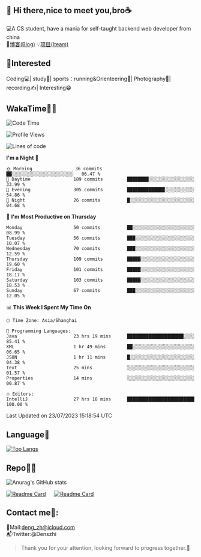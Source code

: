 👋 Hi there,nice to meet you,bro☕
---
💻A CS student, have a mania for self-taught backend web developer from china   
📌[博客(Blog)](https://github.com/HealUP/MyBlog)
💡[项目(Iteam)](https://healup.github.io/)

 <!-- waka-box start -->
 <!-- waka-box end -->
 
🧲**Interested**
--
Coding💻| study📖| sports：running&Orienteering🏃‍| Photography📸| recording✍️| Interesting😁

WakaTime👨‍💻
---
<!--START_SECTION:waka-->
![Code Time](http://img.shields.io/badge/Code%20Time-282%20hrs%2041%20mins-blue)

![Profile Views](http://img.shields.io/badge/Profile%20Views-28-blue)

![Lines of code](https://img.shields.io/badge/From%20Hello%20World%20I%27ve%20Written-168.2%20thousand%20lines%20of%20code-blue)

**I'm a Night 🦉** 

```text
🌞 Morning                36 commits          ██░░░░░░░░░░░░░░░░░░░░░░░   06.47 % 
🌆 Daytime                189 commits         ████████░░░░░░░░░░░░░░░░░   33.99 % 
🌃 Evening                305 commits         ██████████████░░░░░░░░░░░   54.86 % 
🌙 Night                  26 commits          █░░░░░░░░░░░░░░░░░░░░░░░░   04.68 % 
```
📅 **I'm Most Productive on Thursday** 

```text
Monday                   50 commits          ██░░░░░░░░░░░░░░░░░░░░░░░   08.99 % 
Tuesday                  56 commits          ███░░░░░░░░░░░░░░░░░░░░░░   10.07 % 
Wednesday                70 commits          ███░░░░░░░░░░░░░░░░░░░░░░   12.59 % 
Thursday                 109 commits         █████░░░░░░░░░░░░░░░░░░░░   19.60 % 
Friday                   101 commits         █████░░░░░░░░░░░░░░░░░░░░   18.17 % 
Saturday                 103 commits         █████░░░░░░░░░░░░░░░░░░░░   18.53 % 
Sunday                   67 commits          ███░░░░░░░░░░░░░░░░░░░░░░   12.05 % 
```


📊 **This Week I Spent My Time On** 

```text
🕑︎ Time Zone: Asia/Shanghai

💬 Programming Languages: 
Java                     23 hrs 19 mins      █████████████████████░░░░   85.41 % 
XML                      1 hr 49 mins        ██░░░░░░░░░░░░░░░░░░░░░░░   06.65 % 
JSON                     1 hr 11 mins        █░░░░░░░░░░░░░░░░░░░░░░░░   04.38 % 
Text                     25 mins             ░░░░░░░░░░░░░░░░░░░░░░░░░   01.57 % 
Properties               14 mins             ░░░░░░░░░░░░░░░░░░░░░░░░░   00.87 % 

🔥 Editors: 
IntelliJ                 27 hrs 18 mins      █████████████████████████   100.00 % 
```


 Last Updated on 23/07/2023 15:18:54 UTC
<!--END_SECTION:waka-->

Language🚀
---
[![Top Langs](https://github-readme-stats.vercel.app/api/top-langs/?username=HealUP&layout=compact&hide_border=true)](https://github.com/HealUP)

Repo🧑‍💻
---
![Anurag's GitHub stats](https://github-readme-stats.vercel.app/api?username=HealUP&count_private=true&show_icons=true&theme=gruvbox&hide_border=true) 

[![Readme Card](https://github-readme-stats.vercel.app/api/pin/?username=HealUP&repo=InternetEy&theme=transparent)](https://github.com/HealUP/InternetEy) &emsp;
[![Readme Card](https://github-readme-stats.vercel.app/api/pin/?username=HealUP&repo=CampusExperience&theme=transparent)](https://github.com/HealUP/CampusExperience)


Contact me📱:
---
📮Mail:deng_zh@icloud.com  
📬Twitter:@Denszhi  

> Thank you for your attention, looking forward to progress together.🎉
